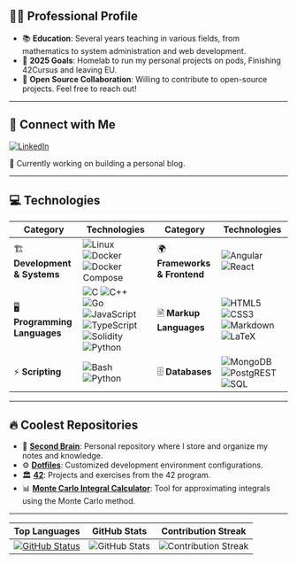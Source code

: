 ## 👨‍🏫 Professional Profile

- 📚 **Education**: Several years teaching in various fields, from mathematics to system administration and web development.
- 🎯 **2025 Goals**: Homelab to run my personal projects on pods, Finishing 42Cursus and leaving EU.
- 🤝 **Open Source Collaboration**: Willing to contribute to open-source projects. Feel free to reach out!

--- 
## 🔗 Connect with Me  

[![LinkedIn](https://img.shields.io/badge/LinkedIn-%230A66C2.svg?style=for-the-badge&logo=linkedin&logoColor=white)](https://www.linkedin.com/in/alejandro-pintos-alcarazo-5b750b315/)  

📌 Currently working on building a personal blog.

- - - 

## 💻 Technologies  

| **Category**                   | **Technologies**                                                                                                                                                                                                                                      | **Category**              | **Technologies**                                                                                                                                                                                                               |
|--------------------------------|------------------------------------------------------------------------------------------------------------------------------------------------------------------------------------------------------------------------------------------------------|---------------------------|--------------------------------------------------------------------------------------------------------------------------------------------------------------------------------------------------------------------------------|
| 🏗️ **Development & Systems**   | ![Linux](https://img.shields.io/badge/Linux-%23FCC624.svg?style=for-the-badge&logo=linux&logoColor=black) ![Docker](https://img.shields.io/badge/docker-%230db7ed.svg?style=for-the-badge&logo=docker&logoColor=white) ![Docker Compose](https://img.shields.io/badge/docker_compose-%230db7ed.svg?style=for-the-badge&logo=docker&logoColor=white) | 🌍 **Frameworks & Frontend** | ![Angular](https://img.shields.io/badge/angular-%23DD0031.svg?style=for-the-badge&logo=angular&logoColor=white) ![React](https://img.shields.io/badge/react-%2320232a.svg?style=for-the-badge&logo=react&logoColor=%2361DAFB) |
| 🖥️ **Programming Languages**   | ![C](https://img.shields.io/badge/c-%2300599C.svg?style=for-the-badge&logo=c&logoColor=white) ![C++](https://img.shields.io/badge/c++-%2300599C.svg?style=for-the-badge&logo=c%2B%2B&logoColor=white) ![Go](https://img.shields.io/badge/go-%2300ADD8.svg?style=for-the-badge&logo=go&logoColor=white) ![JavaScript](https://img.shields.io/badge/javascript-%23323330.svg?style=for-the-badge&logo=javascript&logoColor=%23F7DF1E) ![TypeScript](https://img.shields.io/badge/typescript-%23007ACC.svg?style=for-the-badge&logo=typescript&logoColor=white) ![Solidity](https://img.shields.io/badge/solidity-%23363636.svg?style=for-the-badge&logo=solidity&logoColor=white) ![Python](https://img.shields.io/badge/python-3670A0?style=for-the-badge&logo=python&logoColor=ffdd54) | 🖹 **Markup Languages**      | ![HTML5](https://img.shields.io/badge/html5-%23E34F26.svg?style=for-the-badge&logo=html5&logoColor=white) ![CSS3](https://img.shields.io/badge/css3-%231572B6.svg?style=for-the-badge&logo=css3&logoColor=white) ![Markdown](https://img.shields.io/badge/markdown-%23000000.svg?style=for-the-badge&logo=markdown&logoColor=white) ![LaTeX](https://img.shields.io/badge/LaTeX-%23008080.svg?style=for-the-badge&logo=latex&logoColor=white) |
| ⚡ **Scripting**                | ![Bash](https://img.shields.io/badge/bash-%23121011.svg?style=for-the-badge&logo=gnu-bash&logoColor=white) ![Python](https://img.shields.io/badge/python-3670A0?style=for-the-badge&logo=python&logoColor=ffdd54)                                                        | 🗄️ **Databases**             | ![MongoDB](https://img.shields.io/badge/mongodb-%2347A248.svg?style=for-the-badge&logo=mongodb&logoColor=white) ![PostgREST](https://img.shields.io/badge/PostgREST-%23316192.svg?style=for-the-badge&logo=postgrest&logoColor=white) ![SQL](https://img.shields.io/badge/SQL-%23000000.svg?style=for-the-badge&logo=sql&logoColor=white)   |

---

## 🔥 Coolest Repositories  

- 🧠 [**Second Brain**](https://github.com/Aletheios42/second-brain): Personal repository where I store and organize my notes and knowledge.  
- ⚙️ [**Dotfiles**](https://github.com/Aletheios42/dotfiles): Customized development environment configurations.  
- 🏛️ [**42**](https://github.com/Aletheios42/42): Projects and exercises from the 42 program.  
- 📊 [**Monte Carlo Integral Calculator**](https://github.com/Aletheios42/Calculadora-MonteCarlo): Tool for approximating integrals using the Monte Carlo method.

---
| Top Languages | GitHub Stats | Contribution Streak |
|---------------|--------------|---------------------|
| <a href="https://github.com/Aletheios42"><img alt="GitHub Status" src="https://github-readme-stats.vercel.app/api/top-langs/?username=aletheios42&&layout=compact"/></a> | ![GitHub Stats](https://github-readme-stats.vercel.app/api?username=Aletheios42&theme=light&hide_border=false&include_all_commits=true&count_private=true) | ![Contribution Streak](https://github-readme-streak-stats.herokuapp.com/?user=Aletheios42&theme=light&hide_border=false) |


